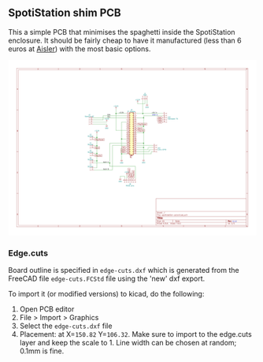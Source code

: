 ## SpotiStation shim PCB

This a simple PCB that minimises the spaghetti inside the SpotiStation enclosure. It should be fairly cheap to have it manufactured (less than 6 euros at [Aisler](https://aisler.net/)) with the most basic options.

![](spotistation-pcb.svg)

### Edge.cuts

Board outline is specified in `edge-cuts.dxf` which is generated from the FreeCAD file `edge-cuts.FCStd` file using the 'new' dxf export.

To import it (or modified versions) to kicad, do the following:

1. Open PCB editor
2. File > Import > Graphics
3. Select the `edge-cuts.dxf` file 
4. Placement: at X=`150.82` Y=`106.32`. Make sure to import to the edge.cuts layer and keep the scale to 1. Line width can be chosen at random; 0.1mm is fine.



